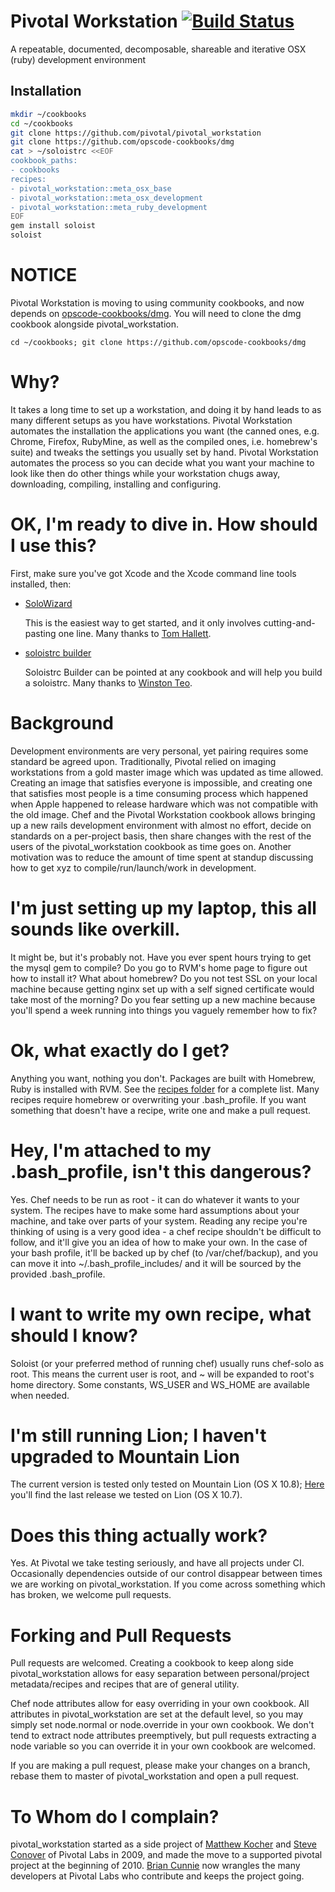 # Pivotal Workstation [![Build Status](https://secure.travis-ci.org/pivotal/pivotal_workstation.png)](http://travis-ci.org/pivotal/pivotal_workstation)

A repeatable, documented, decomposable, shareable and iterative OSX (ruby) development environment


Installation
------------

```bash
mkdir ~/cookbooks
cd ~/cookbooks
git clone https://github.com/pivotal/pivotal_workstation
git clone https://github.com/opscode-cookbooks/dmg
cat > ~/soloistrc <<EOF
cookbook_paths:
- cookbooks
recipes:
- pivotal_workstation::meta_osx_base
- pivotal_workstation::meta_osx_development
- pivotal_workstation::meta_ruby_development
EOF
gem install soloist
soloist
```


# NOTICE
Pivotal Workstation is moving to using community cookbooks, and now depends on [opscode-cookbooks/dmg](https://github.com/opscode-cookbooks/dmg).  You will need to clone the dmg cookbook alongside pivotal_workstation.

	cd ~/cookbooks; git clone https://github.com/opscode-cookbooks/dmg

# Why?

It takes a long time to set up a workstation, and doing it by hand leads to as many different setups as you have workstations.  Pivotal Workstation automates the  installation the applications you want (the canned ones, e.g. Chrome, Firefox, RubyMine, as well as the compiled ones, i.e. homebrew's suite) and tweaks the settings you usually set by hand.  Pivotal Workstation automates the process so you can decide what you want your machine to look like then do other things while your workstation chugs away, downloading, compiling, installing and configuring.

# OK, I'm ready to dive in. How should I use this?

First, make sure you've got Xcode and the Xcode command line tools installed, then:

- [SoloWizard](http://www.solowizard.com/)

	This is the easiest way to get started, and it only involves cutting-and-pasting one line.  Many thanks to [Tom Hallett](https://github.com/tommyh/).
	
- [soloistrc builder](http://soloistrc-builder.herokuapp.com/)
	
	Soloistrc Builder can be pointed at any cookbook and will help you build a soloistrc. Many thanks to [Winston Teo](https://github.com/winston/).

# Background

Development environments are very personal, yet pairing requires some standard be agreed upon.  Traditionally, Pivotal relied on imaging workstations from a gold master image which was updated as time allowed.  Creating an image that satisfies everyone is impossible, and creating one that satisfies most people is a time consuming process which happened when Apple happened to release hardware which was not compatible with the old image.  Chef and the Pivotal Workstation cookbook allows bringing up a new rails development environment with almost no effort, decide on standards on a per-project basis, then share changes with the rest of the users of the pivotal_workstation cookbook as time goes on.  Another motivation was to reduce the amount of time spent at standup discussing how to get xyz to compile/run/launch/work in development.

# I'm just setting up my laptop, this all sounds like overkill.
It might be, but it's probably not.  Have you ever spent hours trying to get the mysql gem to compile?  Do you go to RVM's home page to figure out how to install it?  What about homebrew?  Do you not test SSL on your local machine because getting nginx set up with a self signed certificate would take most of the morning?  Do you fear setting up a new machine because you'll spend a week running into things you vaguely remember how to fix?

# Ok, what exactly do I get?
Anything you want, nothing you don't.  Packages are built with Homebrew, Ruby is installed with RVM.  See the [recipes folder](https://github.com/pivotal/pivotal_workstation/tree/master/recipes) for a complete list.  Many recipes require homebrew or overwriting your .bash_profile.  If you want something that doesn't have a recipe, write one and make a pull request.

# Hey, I'm attached to my .bash_profile, isn't this dangerous?
Yes.  Chef needs to be run as root - it can do whatever it wants to your system.  The recipes have to make some hard assumptions about your machine, and take over parts of your system.  Reading any recipe you're thinking of using is a very good idea - a chef recipe shouldn't be difficult to follow, and it'll give you an idea of how to make your own.  In the case of your bash profile, it'll be backed up by chef (to /var/chef/backup), and you can move it into ~/.bash_profile_includes/ and it will be sourced by the provided .bash_profile.

# I want to write my own recipe, what should I know?
Soloist (or your preferred method of running chef) usually runs chef-solo as root.  This means the current user is root, and ~ will be expanded to root's home directory.  Some constants, WS_USER and WS_HOME are available when needed.

# I'm still running Lion; I haven't upgraded to Mountain Lion
The current version is tested only tested on Mountain Lion (OS X 10.8); [Here](https://github.com/pivotal/pivotal_workstation/zipball/last_lion_release) you'll find the last release we tested on Lion (OS X 10.7).

# Does this thing actually work?
Yes.  At Pivotal we take testing seriously, and have all projects under CI. Occasionally dependencies outside of our control disappear between times we are working on pivotal_workstation.  If you come across something which has broken, we welcome pull requests.

# Forking and Pull Requests
Pull requests are welcomed.  Creating a cookbook to keep along side pivotal_workstation allows for easy separation between personal/project metadata/recipes and recipes that are of general utility.

Chef node attributes allow for easy overriding in your own cookbook.  All attributes in pivotal_workstation are set at the default level, so you may simply set node.normal or node.override in your own cookbook.  We don't tend to extract node attributes preemptively, but pull requests extracting a node variable so you can override it in your own cookbook are welcomed.

If you are making a pull request, please make your changes on a branch, rebase them to master of pivotal_workstation and open a pull request.

# To Whom do I complain?
pivotal_workstation started as a side project of [Matthew Kocher](https://github.com/mkocher) and [Steve Conover](https://github.com/sconover) of Pivotal Labs in 2009, and made the move to a supported pivotal project at the beginning of 2010. [Brian Cunnie](https://github.com/briancunnie) now wrangles the many developers at Pivotal Labs who contribute and keeps the project going.
